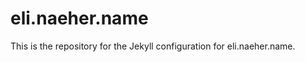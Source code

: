 eli.naeher.name
=============

This is the repository for the Jekyll configuration for eli.naeher.name.
